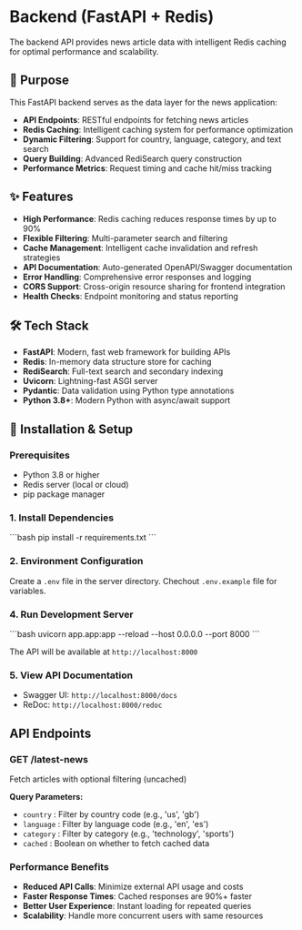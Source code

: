 # Backend (FastAPI + Redis)

The backend API provides news article data with intelligent Redis caching for optimal performance and scalability.

## 🎯 Purpose

This FastAPI backend serves as the data layer for the news application:
- **API Endpoints**: RESTful endpoints for fetching news articles
- **Redis Caching**: Intelligent caching system for performance optimization
- **Dynamic Filtering**: Support for country, language, category, and text search
- **Query Building**: Advanced RediSearch query construction
- **Performance Metrics**: Request timing and cache hit/miss tracking

## ✨ Features

- **High Performance**: Redis caching reduces response times by up to 90%
- **Flexible Filtering**: Multi-parameter search and filtering
- **Cache Management**: Intelligent cache invalidation and refresh strategies
- **API Documentation**: Auto-generated OpenAPI/Swagger documentation
- **Error Handling**: Comprehensive error responses and logging
- **CORS Support**: Cross-origin resource sharing for frontend integration
- **Health Checks**: Endpoint monitoring and status reporting

## 🛠️ Tech Stack

- **FastAPI**: Modern, fast web framework for building APIs
- **Redis**: In-memory data structure store for caching
- **RediSearch**: Full-text search and secondary indexing
- **Uvicorn**: Lightning-fast ASGI server
- **Pydantic**: Data validation using Python type annotations
- **Python 3.8+**: Modern Python with async/await support

## 🚀 Installation & Setup

### Prerequisites
- Python 3.8 or higher
- Redis server (local or cloud)
- pip package manager

### 1. Install Dependencies
\`\`\`bash
pip install -r requirements.txt
\`\`\`

### 2. Environment Configuration
Create a `.env` file in the server directory. Chechout ```.env.example``` file for variables.


### 4. Run Development Server
\`\`\`bash
uvicorn app.app:app --reload --host 0.0.0.0 --port 8000
\`\`\`

The API will be available at `http://localhost:8000`

### 5. View API Documentation
- Swagger UI: `http://localhost:8000/docs`
- ReDoc: `http://localhost:8000/redoc`

## API Endpoints

### GET /latest-news
Fetch articles with optional filtering (uncached)

**Query Parameters:**
- `country` : Filter by country code (e.g., 'us', 'gb')
- `language` : Filter by language code (e.g., 'en', 'es')
- `category` : Filter by category (e.g., 'technology', 'sports')
- `cached` : Boolean on whether to fetch cached data

### Performance Benefits
- **Reduced API Calls**: Minimize external API usage and costs
- **Faster Response Times**: Cached responses are 90%+ faster
- **Better User Experience**: Instant loading for repeated queries
- **Scalability**: Handle more concurrent users with same resources

